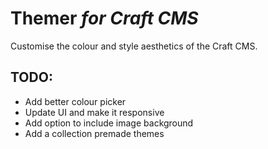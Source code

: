 # Themer *for Craft CMS*
Customise the colour and style aesthetics of the Craft CMS.

## TODO:
- Add better colour picker
- Update UI and make it responsive
- Add option to include image background
- Add a collection premade themes
